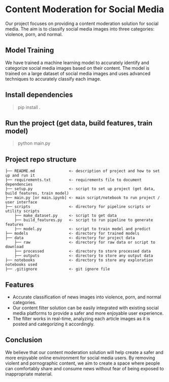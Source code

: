 # Content Moderation for Social Media
Our project focuses on providing a content moderation solution for social media. The aim is to classify social media images into three categories: violence, porn, and normal.

## Model Training
We have trained a machine learning model to accurately identify and categorize social media images based on their content. The model is trained on a large dataset of social media images and uses advanced techniques to accurately classify each image.

## Install dependencies
> pip install .

## Run the project (get data, build features, train model) 
> python main.py

## Project repo structure

```
├── README.md               <- description of project and how to set up and run it
├── requirements.txt        <- requirements file to document dependencies
├── setup.py                <- script to set up project (get data, build features, train model)
├── main.py [or main.ipynb] <- main script/notebook to run project / user interface
├── scripts                 <- directory for pipeline scripts or utility scripts
    ├── make_dataset.py     <- script to get data
    ├── build_features.py   <- script to run pipeline to generate features 
    ├── model.py            <- script to train model and predict
├── models                  <- directory for trained models
├── data                    <- directory for project data
    ├── raw                 <- directory for raw data or script to download
    ├── processed           <- directory to store processed data
    ├── outputs             <- directory to store any output data
├── notebooks               <- directory to store any exploration notebooks used
├── .gitignore              <- git ignore file
```


## Features
* Accurate classification of news images into violence, porn, and normal categories.
* Our content filter solution can be easily integrated with existing social media platforms to provide a safer and more enjoyable user experience. 
* The filter works in real-time, analyzing each article images as it is posted and categorizing it accordingly.


## Conclusion
We believe that our content moderation solution will help create a safer and more enjoyable online environment for social media users. By removing violent and pornographic content, we aim to create a space where people can comfortably share and consume news without fear of being exposed to inappropriate material.


